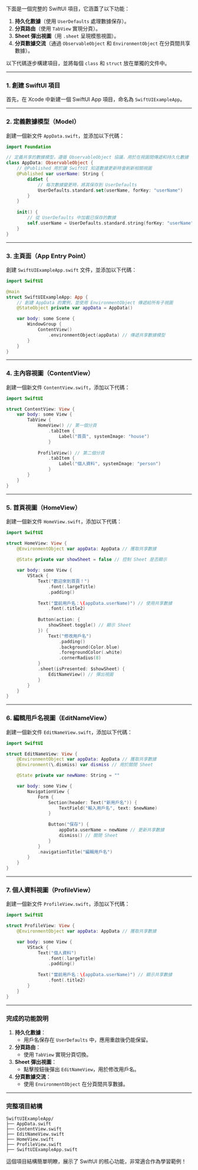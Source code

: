 下面是一個完整的 SwiftUI 項目，它涵蓋了以下功能：

1. **持久化數據**（使用 `UserDefaults` 處理數據保存）。
2. **分頁路由**（使用 `TabView` 實現分頁）。
3. **Sheet 彈出視圖**（用 `.sheet` 呈現模態視圖）。
4. **分頁數據交流**（通過 `ObservableObject` 和 `EnvironmentObject` 在分頁間共享數據）。

以下代碼逐步構建項目，並將每個 `class` 和 `struct` 放在單獨的文件中。

---

### **1. 創建 SwiftUI 項目**

首先，在 Xcode 中新建一個 SwiftUI App 項目，命名為 `SwiftUIExampleApp`。

---

### **2. 定義數據模型（Model）**

創建一個新文件 `AppData.swift`，並添加以下代碼：

```swift
import Foundation

// 定義共享的數據模型，遵循 ObservableObject 協議，用於在視圖間傳遞和持久化數據
class AppData: ObservableObject {
    // @Published 用於讓 SwiftUI 知道數據更新時會刷新相關視圖
    @Published var userName: String {
        didSet {
            // 每次數據變更時，將其保存到 UserDefaults
            UserDefaults.standard.set(userName, forKey: "userName")
        }
    }
    
    init() {
        // 從 UserDefaults 中加載已保存的數據
        self.userName = UserDefaults.standard.string(forKey: "userName") ?? "匿名用戶"
    }
}
```

---

### **3. 主頁面（App Entry Point）**

創建 `SwiftUIExampleApp.swift` 文件，並添加以下代碼：

```swift
import SwiftUI

@main
struct SwiftUIExampleApp: App {
    // 創建 AppData 的實例，並使用 EnvironmentObject 傳遞給所有子視圖
    @StateObject private var appData = AppData()

    var body: some Scene {
        WindowGroup {
            ContentView()
                .environmentObject(appData) // 傳遞共享數據模型
        }
    }
}
```

---

### **4. 主內容視圖（ContentView）**

創建一個新文件 `ContentView.swift`，添加以下代碼：

```swift
import SwiftUI

struct ContentView: View {
    var body: some View {
        TabView {
            HomeView() // 第一個分頁
                .tabItem {
                    Label("首頁", systemImage: "house")
                }
            
            ProfileView() // 第二個分頁
                .tabItem {
                    Label("個人資料", systemImage: "person")
                }
        }
    }
}
```

---

### **5. 首頁視圖（HomeView）**

創建一個新文件 `HomeView.swift`，添加以下代碼：

```swift
import SwiftUI

struct HomeView: View {
    @EnvironmentObject var appData: AppData // 獲取共享數據
    
    @State private var showSheet = false // 控制 Sheet 是否顯示

    var body: some View {
        VStack {
            Text("歡迎來到首頁！")
                .font(.largeTitle)
                .padding()
            
            Text("當前用戶名：\(appData.userName)") // 使用共享數據
                .font(.title2)
            
            Button(action: {
                showSheet.toggle() // 顯示 Sheet
            }) {
                Text("修改用戶名")
                    .padding()
                    .background(Color.blue)
                    .foregroundColor(.white)
                    .cornerRadius(8)
            }
            .sheet(isPresented: $showSheet) {
                EditNameView() // 彈出視圖
            }
        }
    }
}
```

---

### **6. 編輯用戶名視圖（EditNameView）**

創建一個新文件 `EditNameView.swift`，添加以下代碼：

```swift
import SwiftUI

struct EditNameView: View {
    @EnvironmentObject var appData: AppData // 獲取共享數據
    @Environment(\.dismiss) var dismiss // 用於關閉 Sheet

    @State private var newName: String = ""

    var body: some View {
        NavigationView {
            Form {
                Section(header: Text("新用戶名")) {
                    TextField("輸入用戶名", text: $newName)
                }
                
                Button("保存") {
                    appData.userName = newName // 更新共享數據
                    dismiss() // 關閉 Sheet
                }
            }
            .navigationTitle("編輯用戶名")
        }
    }
}
```

---

### **7. 個人資料視圖（ProfileView）**

創建一個新文件 `ProfileView.swift`，添加以下代碼：

```swift
import SwiftUI

struct ProfileView: View {
    @EnvironmentObject var appData: AppData // 獲取共享數據

    var body: some View {
        VStack {
            Text("個人資料")
                .font(.largeTitle)
                .padding()
            
            Text("當前用戶名：\(appData.userName)") // 顯示共享數據
                .font(.title2)
        }
    }
}
```

---

### **完成的功能說明**

1. **持久化數據**：
   - 用戶名保存在 `UserDefaults` 中，應用重啟後仍能保留。
2. **分頁路由**：
   - 使用 `TabView` 實現分頁切換。
3. **Sheet 彈出視圖**：
   - 點擊按鈕後彈出 `EditNameView`，用於修改用戶名。
4. **分頁數據交流**：
   - 使用 `EnvironmentObject` 在分頁間共享數據。

---

### **完整項目結構**

```
SwiftUIExampleApp/
├── AppData.swift
├── ContentView.swift
├── EditNameView.swift
├── HomeView.swift
├── ProfileView.swift
├── SwiftUIExampleApp.swift
```

這個項目結構簡單明瞭，展示了 SwiftUI 的核心功能，非常適合作為學習範例！

